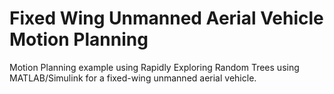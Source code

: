# Fixed Wing Unmanned Aerial Vehicle Motion Planning
Motion Planning example using Rapidly Exploring Random Trees using MATLAB/Simulink for a fixed-wing unmanned aerial vehicle.
